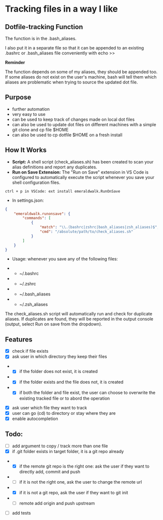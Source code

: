 # Tracking files in a way I like

## Dotfile-tracking Function

The function is in the .bash_aliases.

I also put it in a separate file so that it can be appended to an existing .bashrc or .bash_aliases file conveniently with echo >>

**Reminder**

The function depends on some of my aliases, they should be appended too. If some aliases do not exist on the user's machine, bash will tell them which aliases are problematic when trying to source the updated dot file.

## Purpose

- further automation
- very easy to use
- can be used to keep track of changes made on local dot files
- can also be used to update dot files on different machines with a simple git clone and cp file $HOME
- can also be used to cp dotfile $HOME on a fresh install

## How It Works

- **Script:** A shell script (check_aliases.sh) has been created to scan your alias definitions and report any duplicates.
- **Run on Save Extension:** The "Run on Save" extension in VS Code is configured to automatically execute the script whenever you save your shell configuration files.

```
ctrl + p in VSCode: ext install emeraldwalk.RunOnSave  
```

- In settings.json:

```json
{
    "emeraldwalk.runonsave": {
        "commands": [
            {
                "match": "\\.(bashrc|zshrc|bash_aliases|zsh_aliases)$",
                "cmd": "/absolute/path/to/check_aliases.sh"
            }
        ]
    }
}
```

- Usage: whenever you save any of the following files:

- - ~/.bashrc
- - ~/.zshrc
- - ~/.bash_aliases
- - ~/.zsh_aliases

The check_aliases.sh script will automatically run and check for duplicate aliases. If duplicates are found, they will be reported in the output console (output, select Run on save from the dropdown).

## Features

- [x] check if file exists
- [x] ask user in which directory they keep their files
- - [x] if the folder does not exist, it is created
- - [x] if the folder exists and the file does not, it is created
- - [x] if both the folder and file exist, the user can choose to overwrite the existing tracked file or to abord the operation
- [x] ask user which file they want to track
- [x] user can go (cd) to directory or stay where they are
- [x] enable autocompletion

## Todo:

- [ ] add argument to copy / track more than one file
- [x] if .git folder exists in target folder, it is a git repo already
- - [x] if the remote git repo is the right one: ask the user if they want to directly add, commit and push
- - [ ] if it is not the right one, ask the user to change the remote url
- - [x] if it is not a git repo, ask the user if they want to git init
- - [ ] remote add origin and push upstream
- [ ] add tests